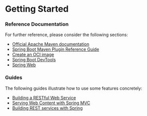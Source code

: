 # Getting Started

### Reference Documentation

For further reference, please consider the following sections:

* [Official Apache Maven documentation](https://maven.apache.org/guides/index.html)
* [Spring Boot Maven Plugin Reference Guide](https://docs.spring.io/spring-boot/docs/2.4.10/maven-plugin/reference/html/)
* [Create an OCI image](https://docs.spring.io/spring-boot/docs/2.4.10/maven-plugin/reference/html/#build-image)
* [Spring Boot DevTools](https://docs.spring.io/spring-boot/docs/2.5.4/reference/htmlsingle/#using-boot-devtools)
* [Spring Web](https://docs.spring.io/spring-boot/docs/2.5.4/reference/htmlsingle/#boot-features-developing-web-applications)

### Guides

The following guides illustrate how to use some features concretely:

* [Building a RESTful Web Service](https://spring.io/guides/gs/rest-service/)
* [Serving Web Content with Spring MVC](https://spring.io/guides/gs/serving-web-content/)
* [Building REST services with Spring](https://spring.io/guides/tutorials/bookmarks/)

